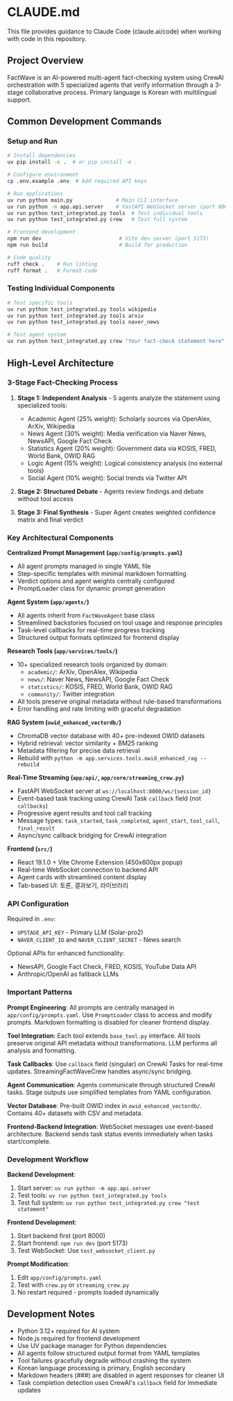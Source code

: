 # CLAUDE.md

This file provides guidance to Claude Code (claude.ai/code) when working with code in this repository.

## Project Overview

FactWave is an AI-powered multi-agent fact-checking system using CrewAI orchestration with 5 specialized agents that verify information through a 3-stage collaborative process. Primary language is Korean with multilingual support.

## Common Development Commands

### Setup and Run
```bash
# Install dependencies
uv pip install -e .  # or pip install -e .

# Configure environment
cp .env.example .env  # Add required API keys

# Run applications
uv run python main.py              # Main CLI interface
uv run python -m app.api.server    # FastAPI WebSocket server (port 8000)
uv run python test_integrated.py tools  # Test individual tools
uv run python test_integrated.py crew   # Test full system

# Frontend development
npm run dev                         # Vite dev server (port 5173)
npm run build                       # Build for production

# Code quality
ruff check .    # Run linting
ruff format .   # Format code
```

### Testing Individual Components
```bash
# Test specific tools
uv run python test_integrated.py tools wikipedia
uv run python test_integrated.py tools arxiv
uv run python test_integrated.py tools naver_news

# Test agent system
uv run python test_integrated.py crew "Your fact-check statement here"
```

## High-Level Architecture

### 3-Stage Fact-Checking Process

1. **Stage 1: Independent Analysis** - 5 agents analyze the statement using specialized tools:
   - Academic Agent (25% weight): Scholarly sources via OpenAlex, ArXiv, Wikipedia
   - News Agent (30% weight): Media verification via Naver News, NewsAPI, Google Fact Check
   - Statistics Agent (20% weight): Government data via KOSIS, FRED, World Bank, OWID RAG
   - Logic Agent (15% weight): Logical consistency analysis (no external tools)
   - Social Agent (10% weight): Social trends via Twitter API

2. **Stage 2: Structured Debate** - Agents review findings and debate without tool access

3. **Stage 3: Final Synthesis** - Super Agent creates weighted confidence matrix and final verdict

### Key Architectural Components

**Centralized Prompt Management (`app/config/prompts.yaml`)**
- All agent prompts managed in single YAML file
- Step-specific templates with minimal markdown formatting
- Verdict options and agent weights centrally configured
- PromptLoader class for dynamic prompt generation

**Agent System (`app/agents/`)**
- All agents inherit from `FactWaveAgent` base class
- Streamlined backstories focused on tool usage and response principles
- Task-level callbacks for real-time progress tracking
- Structured output formats optimized for frontend display

**Research Tools (`app/services/tools/`)**
- 10+ specialized research tools organized by domain:
  - `academic/`: ArXiv, OpenAlex, Wikipedia
  - `news/`: Naver News, NewsAPI, Google Fact Check
  - `statistics/`: KOSIS, FRED, World Bank, OWID RAG
  - `community/`: Twitter integration
- All tools preserve original metadata without rule-based transformations
- Error handling and rate limiting with graceful degradation

**RAG System (`owid_enhanced_vectordb/`)**
- ChromaDB vector database with 40+ pre-indexed OWID datasets
- Hybrid retrieval: vector similarity + BM25 ranking
- Metadata filtering for precise data retrieval
- Rebuild with `python -m app.services.tools.owid_enhanced_rag --rebuild`

**Real-Time Streaming (`app/api/`, `app/core/streaming_crew.py`)**
- FastAPI WebSocket server at `ws://localhost:8000/ws/{session_id}`
- Event-based task tracking using CrewAI Task `callback` field (not `callbacks`)
- Progressive agent results and tool call tracking
- Message types: `task_started`, `task_completed`, `agent_start`, `tool_call`, `final_result`
- Async/sync callback bridging for CrewAI integration

**Frontend (`src/`)**
- React 19.1.0 + Vite Chrome Extension (450x600px popup)
- Real-time WebSocket connection to backend API
- Agent cards with streamlined content display
- Tab-based UI: 토론, 결과보기, 라이브러리

### API Configuration

Required in `.env`:
- `UPSTAGE_API_KEY` - Primary LLM (Solar-pro2)
- `NAVER_CLIENT_ID` and `NAVER_CLIENT_SECRET` - News search

Optional APIs for enhanced functionality:
- NewsAPI, Google Fact Check, FRED, KOSIS, YouTube Data API
- Anthropic/OpenAI as fallback LLMs

### Important Patterns

**Prompt Engineering**: All prompts are centrally managed in `app/config/prompts.yaml`. Use `PromptLoader` class to access and modify prompts. Markdown formatting is disabled for cleaner frontend display.

**Tool Integration**: Each tool extends `base_tool.py` interface. All tools preserve original API metadata without transformations. LLM performs all analysis and formatting.

**Task Callbacks**: Use `callback` field (singular) on CrewAI Tasks for real-time updates. StreamingFactWaveCrew handles async/sync bridging.

**Agent Communication**: Agents communicate through structured CrewAI tasks. Stage outputs use simplified templates from YAML configuration.

**Vector Database**: Pre-built OWID index in `owid_enhanced_vectordb/`. Contains 40+ datasets with CSV and metadata.

**Frontend-Backend Integration**: WebSocket messages use event-based architecture. Backend sends task status events immediately when tasks start/complete.

### Development Workflow

**Backend Development**:
1. Start server: `uv run python -m app.api.server`
2. Test tools: `uv run python test_integrated.py tools`
3. Test full system: `uv run python test_integrated.py crew "test statement"`

**Frontend Development**:
1. Start backend first (port 8000)
2. Start frontend: `npm run dev` (port 5173)
3. Test WebSocket: Use `test_websocket_client.py`

**Prompt Modification**:
1. Edit `app/config/prompts.yaml`
2. Test with `crew.py` or `streaming_crew.py`
3. No restart required - prompts loaded dynamically

## Development Notes

- Python 3.12+ required for AI system
- Node.js required for frontend development  
- Use UV package manager for Python dependencies
- All agents follow structured output format from YAML templates
- Tool failures gracefully degrade without crashing the system
- Korean language processing is primary, English secondary
- Markdown headers (###) are disabled in agent responses for cleaner UI
- Task completion detection uses CrewAI's `callback` field for immediate updates